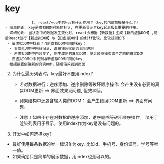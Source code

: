 # key
                1. react/vue中的key有什么作用？（key的内部原理是什么？）
    - 简单的说: key是虚拟DOM对象的标识, 在更新显示时key起着极其重要的作用。
    - 详细的说: 当状态中的数据发生变化时，react会根据【新数据】生成【新的虚拟DOM】,随后React进行【新虚拟DOM】与【旧虚拟DOM】的diff比较，比较规则如下：
     - 旧虚拟DOM中找到了与新虚拟DOM相同的key：
      - 若虚拟DOM中内容没变, 直接使用之前的真实DOM
      - 若虚拟DOM中内容变了, 则生成新的真实DOM，随后替换掉页面中之前的真实DOM
     - 旧虚拟DOM中未找到与新虚拟DOM相同的key
      根据数据创建新的真实DOM，随后渲染到到页面
      
2. 为什么遍历列表时，key最好不要用index?
    - 若对数据进行：逆序添加、逆序删除等破坏顺序操作:
     会产生没有必要的真实DOM更新 ==> 界面效果没问题, 但效率低。

    - 如果结构中还包含输入类的DOM：
     会产生错误DOM更新 ==> 界面有问题。
        
    - 注意！如果不存在对数据的逆序添加、逆序删除等破坏顺序操作，
     仅用于渲染列表用于展示，使用index作为key是没有问题的。
  
3. 开发中如何选择key?
 - 最好使用每条数据的唯一标识作为key, 比如id、手机号、身份证号、学号等唯一值。
 - 如果确定只是简单的展示数据，用index也是可以的。
